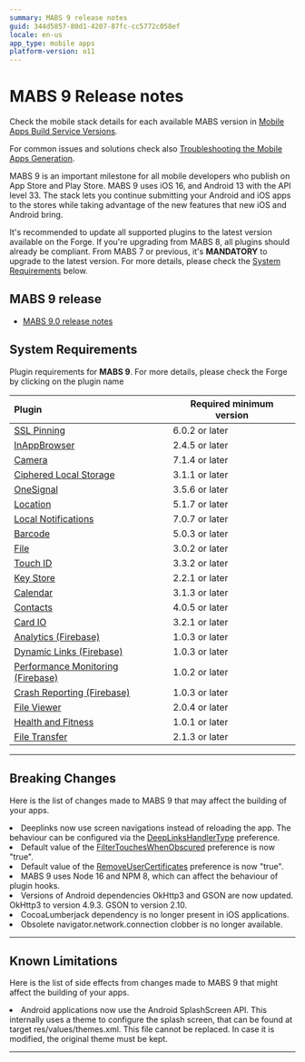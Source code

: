 ```yaml
---
summary: MABS 9 release notes
guid: 344d5857-80d1-4207-87fc-cc5772c058ef
locale: en-us
app_type: mobile apps
platform-version: o11
---
```


# MABS 9 Release notes

<div class="info">

Check the mobile stack details for each available MABS version in [Mobile Apps Build Service Versions](../mabs-versions.md).
</div>

<div class="info">

For common issues and solutions check also [Troubleshooting the Mobile Apps Generation](https://success.outsystems.com/Support/Enterprise_Customers/Troubleshooting/Troubleshooting_the_Mobile_Apps_Generation).
</div>

MABS 9 is an important milestone for all mobile developers who publish on App Store and Play Store. MABS 9 uses iOS 16, and Android 13 with the API level 33. The stack lets you continue submitting your Android and iOS apps to the stores while taking advantage of the new features that new iOS and Android bring.

<div class="warning">

It's recommended to update all supported plugins to the latest version available on the Forge. If you're upgrading from MABS 8, all plugins should already be compliant. From MABS 7 or previous, it's **MANDATORY** to upgrade to the latest version. For more details, please check the [System Requirements](#system-requirements) below.

</div>

## MABS 9 release

* [MABS 9.0 release notes](9.0/9.0.md)

## System Requirements

Plugin requirements for **MABS 9**. For more details, please check the Forge by clicking on the plugin name

|Plugin|Required minimum version|
|:--|---|
|[SSL Pinning](https://www.outsystems.com/forge/component-versions/1873)|6.0.2 or later|
|[InAppBrowser](https://www.outsystems.com/forge/component-versions/1558)|2.4.5 or later|
|[Camera](https://www.outsystems.com/forge/component-versions/1390)|7.1.4 or later|
|[Ciphered Local Storage](https://www.outsystems.com/forge/component-versions/1500)|3.1.1 or later|
|[OneSignal](https://www.outsystems.com/forge/component-versions/2119)|3.5.6 or later|
|[Location](https://www.outsystems.com/forge/component-overview/1395/location-plugin)|5.1.7 or later|
|[Local Notifications](https://www.outsystems.com/forge/component-overview/1541/local-notifications-plugin)|7.0.7 or later|
|[Barcode](https://www.outsystems.com/forge/component-overview/1403/barcode-plugin)|5.0.3 or later|
|[File](https://www.outsystems.com/forge/component-versions/1633)|3.0.2 or later|
|[Touch ID](https://www.outsystems.com/forge/component-versions/1431)|3.3.2 or later|
|[Key Store](https://www.outsystems.com/forge/component-versions/1550)|2.2.1 or later|
|[Calendar](https://www.outsystems.com/forge/component-versions/1566)|3.1.3 or later|
|[Contacts](https://www.outsystems.com/forge/component-versions/1394)|4.0.5 or later|
|[Card IO](https://www.outsystems.com/forge/component-versions/1438)|3.2.1 or later|
|[Analytics (Firebase)](https://www.outsystems.com/forge/component-versions/10704)|1.0.3 or later|
|[Dynamic Links (Firebase)](https://www.outsystems.com/forge/component-versions/10988)|1.0.3 or later|
|[Performance Monitoring (Firebase)](https://www.outsystems.com/forge/component-versions/10706)|1.0.2 or later|
|[Crash Reporting (Firebase)](https://www.outsystems.com/forge/component-versions/10705)|1.0.3 or later|
|[File Viewer](https://www.outsystems.com/forge/component-versions/1606)|2.0.4 or later|
|[Health and Fitness](https://www.outsystems.com/forge/component-versions/11715.)|1.0.1 or later|
|[File Transfer](https://www.outsystems.com/forge/component-versions/1409)|2.1.3 or later|

-----

## Breaking Changes

Here is the list of changes made to MABS 9 that may affect the building of your apps.

<li>Deeplinks now use screen navigations instead of reloading the app. The behaviour can be configured via the <a href="https://success.outsystems.com/Documentation/11/Delivering_Mobile_Apps/Customize_Your_Mobile_App/Customize_Deeplink_Behavior">DeepLinksHandlerType</a> preference.</li>
<li>Default value of the <a href="https://success.outsystems.com/Documentation/11/Delivering_Mobile_Apps/Customize_Your_Mobile_App/Extensibility_Configurations_JSON_Schema">FilterTouchesWhenObscured</a> preference is now "true".</li>
<li>Default value of the <a href="https://success.outsystems.com/Documentation/11/Delivering_Mobile_Apps/Customize_Your_Mobile_App/Extensibility_Configurations_JSON_Schema">RemoveUserCertificates</a> preference is now "true".</li>
<li>MABS 9 uses Node 16 and NPM 8, which can affect the behaviour of plugin hooks.</li>
<li>Versions of Android dependencies OkHttp3 and GSON are now updated. OkHttp3 to version 4.9.3. GSON to version 2.10.</li>
<li>CocoaLumberjack dependency is no longer present in iOS applications.</li>
<li>Obsolete navigator.network.connection clobber is no longer available.</li>

-----

## Known Limitations

Here is the list of side effects from changes made to MABS 9 that might affect the building of your apps.

<li>Android applications now use the Android SplashScreen API. This internally uses a theme to configure the splash screen, that can be found at target res/values/themes.xml. This file cannot be replaced. In case it is modified, the original theme must be kept.</li>

-----
